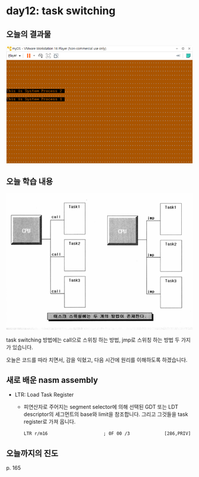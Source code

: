 # day12: task switching



## 오늘의 결과물



![image-20210614224629429](img/12/image-20210614224629429.png)



## 오늘 학습 내용



![image-20210614215420048](img/12/image-20210614215420048.png)

task switching 방법에는 call으로 스위칭 하는 방법, jmp로 스위칭 하는 방법 두 가지가 있습니다.

오늘은 코드를 따라 치면서, 감을 익혔고, 다음 시간에 원리를 이해하도록 하겠습니다.



## 새로 배운 nasm assembly

- LTR: Load Task Register

  - 피연산자로 주어지는 segment selector에 의해 선택된 GDT 또는 LDT descriptor의 세그먼트의 base와 limit을 참조합니다. 그리고 그것들을 task register로 가져 옵니다.

    ```
    LTR r/m16                     ; 0F 00 /3             [286,PRIV]
    ```



## 오늘까지의 진도

p. 165